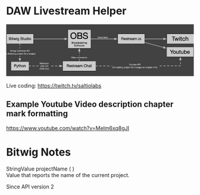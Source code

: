 # DAW Livestream Helper

![Concept Image](https://github.com/jasalt/daw-livestream-helper/blob/master/210107-daw-livestream-helper.jpg)

Live coding: https://twitch.tv/saltiolabs

## Example Youtube Video description chapter mark formatting 
https://www.youtube.com/watch?v=Melm6xq8gJI

# Bitwig Notes
StringValue projectName	(		)	
Value that reports the name of the current project.

Since
API version 2